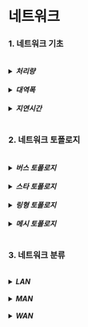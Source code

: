# 네트워크 


### 1. 네트워크 기초

<br>

<details>
<summary><b><i>처리량</i></b></summary>
<div markdown="1">
    <ul>
      <li>단위 시간당 전달되는 데이터량</li>
    </ul>
</div>  
</details>

<br>

<details>
<summary><b><i>대역폭</i></b></summary>
<div markdown="1">
    <ul>
      <li>주어진 시간 동안 네트워크 연결을 통해 흐를 수 있는 최대 비트 수</li>
    </ul>
</div>  
</details>

<br>

<details>
<summary><b><i>지연시간</i></b></summary>
<div markdown="1">
    <ul>
      <li>메시지가 두 장치 사이를 왕복하는데 걸리는 시간</li>
    </ul>
</div>  
</details>


<br>

### 2. 네트워크 토폴로지

<br>

<details>
<summary><b><i>버스 토폴로지</b></i></summary>
<div markdown="1">
    <ul>
      <li>중앙 통신 회선 <b><i>하나에 여러 개의 노드</i></b>가 연결되어 있는 형태</li>
       <li>근거리 통신만(LAN)에서 사용됨</li>
       <li>설치 비용이 적고, 노드 추가/삭제가 쉬움</li>
       <li>스푸핑이 가능함(특정 노드의 패킷의 도착지를 변경함)</li>
    </ul>
</div>  
</details>

<br>

<details>
<summary><b><i>스타 토폴로지</b></i></summary>
<div markdown="1">
    <ul>
      <li><b><i>중앙에 있는 노드</i></b>에 모두 연결된 네트워크 구성</li>
       <li>노드를 추가하거나 에러를 탐지하기 쉬움</li>
       <li>패킷 충돌 발생 가능성이 적음</li>
       <li>중앙 노드에 장애 발생 시 전체 네트워크 사용 불가 및 설치 비용이 비쌈</li>
    </ul>
</div>
</details>

<br>

<details>
<summary><b><i>링형 토폴로지</b></i></summary>
<div markdown="1">
    <ul>
      <li><b><i>각 노드가 양 옆의 노드와</i></b>에 모두 연결된 네트워크 구성</li>
       <li>손실이 거의 없음</li>
       <li>구성 변경이 어려움</li>
       <li>회선에 장애 발생 시 전체 네트워크 영향</li>
    </ul>
</div>
</details>

<br>

<details>
<summary><b><i>메시 토폴로지</b></i></summary>
<div markdown="1">
    <ul>
      <li><b><i>그물망</i></b>형태네트워크 구성</li>
       <li>트리팩 분산 처리</li>
       <li>장애가 발생해도 영향이 적음</li>
       <li>비쌈 , 노드의 추가가 어려움</li>
    </ul>
</div>
</details>

<br>

### 3. 네트워크 분류

<br>

<details>
<summary><b><i>LAN</b></i></summary>
<div markdown="1">
    <ul>
      <li><b><i>근거리 통신망이며 전송속도가 빠릅니다.</i></b></li>
    </ul>
</div>
</details>

<br>

<details>
<summary><b><i>MAN</b></i></summary>
<div markdown="1">
    <ul>
      <li><b><i>대도시 지역 네트워크이며 전송속도는 평균이며 LAN보다 혼잡함</i></b></li>
    </ul>
</div>
</details>

<br>

<details>
<summary><b><i>WAN</b></i></summary>
<div markdown="1">
    <ul>
      <li><b><i>광역 네트워크로 국가 또는 대륙간 연결에 운영되며 전송속도는 낮으면 가장 혼잡함</i></b></li>
    </ul>
</div>
</details>